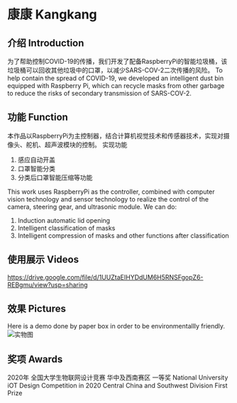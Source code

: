 # 康康 Kangkang

## 介绍 Introduction
为了帮助控制COVID-19的传播，我们开发了配备RaspberryPi的智能垃圾桶，该垃圾桶可以回收其他垃圾中的口罩，以减少SARS-COV-2二次传播的风险。
To help contain the spread of COVID-19, we developed an intelligent dust bin equipped with Raspberry Pi, which can recycle masks from other garbage to reduce the risks of secondary transmission of SARS-COV-2. 

## 功能 Function

本作品以RaspberryPi为主控制器，结合计算机视觉技术和传感器技术，实现对摄像头、舵机、超声波模块的控制。
实现功能
1. 感应自动开盖
2. 口罩智能分类
3. 分类后口罩智能压缩等功能

This work uses RaspberryPi as the  controller, combined with computer vision technology and sensor technology to realize the control of the camera, steering gear, and ultrasonic module. We can do: 
1. Induction automatic lid opening
2. Intelligent classification of masks
3. Intelligent compression of masks and other functions after classification

## 使用展示 Videos
https://drive.google.com/file/d/1UUZtaEIHYDdUM6H5RNSFgopZ6-REBgmu/view?usp=sharing

## 效果 Pictures

Here is a demo done by paper box in order to be environmentallly friendly.
![实物图](https://cdn.jsdelivr.net/gh/growvv/image-bed/images/20201009151224.png)

## 奖项 Awards

2020年 全国大学生物联网设计竞赛 华中及西南赛区 一等奖
National University iOT Design Competition in 2020  Central China and Southwest Division  First Prize
